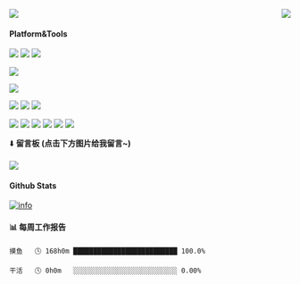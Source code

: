 <p>
  <!-- <a href="https://api.moedog.org/count/"></a> 小白-白的API：https://api.moedog.org/count/ -->
  <img src="https://api.moedog.org/count/@yh2233?theme=moebooru">
  <!-- <img src="https://api.moedog.org/count/@yh2233?theme=rule34"> -->
  <img src="https://weather-icon.journeyad.repl.co/@zhengzhou?v=1" align="right">
</p>

<!-- <img src="https://stats.justsong.cn/api/bilibili/?id=454024528&theme=light" align="right"> -->

#### Platform&Tools
[![](https://img.shields.io/badge/Windows-11-2376bc?style=flat-square&logo=windows&logoColor=ffffff)](https://www.microsoft.com/zh-cn/windows/windows-11)
[![](https://img.shields.io/badge/Windows-10-2376bc?style=flat-square&logo=windows&logoColor=ffffff)](https://www.microsoft.com/windows/get-windows-10)
[![](https://img.shields.io/badge/Windows%20Server-2019-262577?style=flat-square&logo=windows&logoColor=ffffff)](https://www.microsoft.com/windows-server)

[![](https://img.shields.io/badge/HUAWEI_Honor-30%20Pro-f45a00?style=flat-square&logo=Huawei&logoColor=ffffff)](https://www.hihonor.com/)

[![](https://img.shields.io/badge/IDE-Visual%20Studio%20Code-blue?style=flat-square&logo=visual-studio-code&logoColor=ffffff)](https://code.visualstudio.com/)

[![](https://img.shields.io/badge/-HTML5-E34F26?style=flat-square&logo=html5&logoColor=white)](https://html.spec.whatwg.org/)
[![](https://img.shields.io/badge/-CSS3-1572B6?style=flat-square&logo=css3&logoColor=white)](https://www.w3.org/Style/CSS/)
[![](https://img.shields.io/badge/-JavaScript-f7e018?style=flat-square&logo=javascript&logoColor=white)](https://www.ecma-international.org/)

[![](https://img.shields.io/badge/-Git-f05032?style=flat-square&logo=git&logoColor=white)](https://git-scm.com/)
[![](https://img.shields.io/badge/-PHP-777bb4?style=flat-square&logo=php&logoColor=ffffff)](https://www.php.net/)
[![](https://img.shields.io/badge/-Node.js-43853d?style=flat-square&logo=node.js&logoColor=ffffff)](https://nodejs.org/)
[![](https://img.shields.io/badge/-NPM-cb3837?style=flat-square&logo=npm&logoColor=white)](https://npmjs.com/)
[![](https://img.shields.io/badge/-MySQL-4479a1?style=flat-square&logo=mysql&logoColor=white)](https://www.mysql.com/)
[![](https://img.shields.io/badge/-Microsoft%20IIS-00a8e8?style=flat-square&logo=microsoft&logoColor=ffffff)](https://www.iis.net/)

⬇️ **留言板 (点击下方图片给我留言~)**
<br><br>
[![](https://api.moedog.org/room/@yh2233.github/svg?width=600&height=150&limit=20&theme=light&title=%E6%A8%B1%E8%8A%B1@GitHub:%20~&fontSize=13)](https://api.moedog.org/room/@yh2233.github?title=%E6%A8%B1%E8%8A%B1%E7%9A%84Github%E7%95%99%E8%A8%80%E6%9D%BF)

#### Github Stats
[![info](https://github-readme-stats.vercel.app/api?username=yh2233&count_private=true&show_icons=true&line_height=20)](https://github.com/anuraghazra/github-readme-stats)

<!--
#### Top Langs
[![Top Langs](https://github-readme-stats.vercel.app/api/top-langs/?username=yh2233&layout=compact&langs_count=6&card_width=445)](https://github.com/anuraghazra/github-readme-stats)
-->

#### 📊 每周工作报告
```text
摸鱼   🕓 168h0m ██████████████████████████ 100.0%

干活   🕓 0h0m   ░░░░░░░░░░░░░░░░░░░░░░░░░░ 0.00%
```
<!--
⬇️ **聊天群 (点击下方图片参与聊天~)**
<br><br>
<a href="https://chat.walitv.cn/invite/group/60d9b78028b2eb5bc1cd5ed4" target="_blank"><img src="https://cdn.jsdelivr.net/gh/yh2233/PicGo/img/GitHubT.png" title="Fiora - 碎碎酱（https://github.com/yinxin630）"></a>
-->
<!-- Fiora - 碎碎酱 https://github.com/yinxin630 -->
<!--
**lovelygod3/lovelygod3** is a ✨ _special_ ✨ repository because its `README.md` (this file) appears on your GitHub profile.

Here are some ideas to get you started:

- 🔭 I’m currently working on ...
- 🌱 I’m currently learning ...
- 👯 I’m looking to collaborate on ...
- 🤔 I’m looking for help with ...
- 💬 Ask me about ...
- 📫 How to reach me: ...
- 😄 Pronouns: ...
- ⚡ Fun fact: ...
-->

